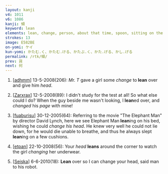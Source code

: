 ```yaml
---
layout: kanji
v4: 1011
v6: 1086
kanji: 傾
keyword: lean
elements: lean, change, person, about that time, spoon, sitting on the ground, head, page, one, ceiling, drop, shellfish, clam, oyster, eye, animal legs, eight
strokes: 13
image: E582BE
on-yomi: ケイ
kun-yomi: かたむ.く、かたむ.ける、かたぶ.く、かた.げる、かし.げる
permalink: /rtk/傾/
prev: 貨
next: 何
---
```


1) [<a href="http://kanji.koohii.com/profile/adhmm">adhmm</a>] 13-5-2008(206): <em>Mr. T</em> gave a girl some <em>change</em> to<strong> lean</strong> over and give him <em>head</em>.

2) [<a href="http://kanji.koohii.com/profile/Zarxrax">Zarxrax</a>] 12-5-2008(89): I didn&#039;t study for the test at all! So what else could I do? When the guy beside me wasn&#039;t looking, I<strong> lean</strong>ed over, and <em>changed</em> his <em>page</em> with mine!

3) [<a href="http://kanji.koohii.com/profile/fuaburisu">fuaburisu</a>] 30-12-2005(64): Referring to the movie &quot;The Elephant Man&quot; by director David Lynch, here we see Elephant Man<strong> lean</strong>ing on his bed, wishing he could <em>change his head</em>. He knew very well he could not lie down, for he would die unable to breathe, and thus he always slept<strong> lean</strong>ing on a few cushions.

4) [<a href="http://kanji.koohii.com/profile/etpan">etpan</a>] 22-10-2008(56): Your <em>head</em> <strong>leans</strong> around the corner to watch the girl <em>changing</em> her underwear.

5) [<a href="http://kanji.koohii.com/profile/Seiska">Seiska</a>] 6-6-2010(18): <strong>Lean</strong> over so I can change your head, said man to his robot.


